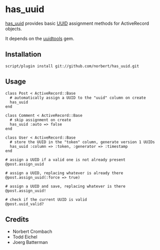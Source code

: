 has_uuid
========

[has_uuid](http://github.com/norbert/has_uuid) provides basic [UUID](http://en.wikipedia.org/wiki/Universally_Unique_Identifier) assignment methods for ActiveRecord objects.

It depends on the [uuidtools](http://uuidtools.rubyforge.org/) gem.


Installation
------------

	script/plugin install git://github.com/norbert/has_uuid.git


Usage
-----

	class Post < ActiveRecord::Base
	  # automatically assign a UUID to the "uuid" column on create
	  has_uuid
	end

	class Comment < ActiveRecord::Base
	  # skip assignment on create
	  has_uuid :auto => false
	end

	class User < ActiveRecord::Base
	  # store the UUID in the "token" column, generate version 1 UUIDs
	  has_uuid :column => :token, :generator => :timestamp
	end

	# assign a UUID if a valid one is not already present
	@post.assign_uuid

	# assign a UUID, replacing whatever is already there
	@post.assign_uuid(:force => true)

	# assign a UUID and save, replacing whatever is there
	@post.assign_uuid!

	# check if the current UUID is valid
	@post.uuid_valid?


Credits
-------

* Norbert Crombach
* Todd Eichel
* Joerg Batterman
